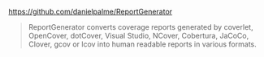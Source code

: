 https://github.com/danielpalme/ReportGenerator

> ReportGenerator converts coverage reports generated by coverlet,  OpenCover, dotCover, Visual Studio, NCover, Cobertura, JaCoCo, Clover,  gcov or lcov into human readable reports in various formats.

